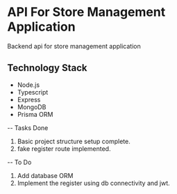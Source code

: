# API For Store Management Application
Backend api for store management application

## Technology Stack
- Node.js
- Typescript
- Express
- MongoDB
- Prisma ORM


-- Tasks Done
1. Basic project structure setup complete.
2. fake register route implemented.


-- To Do 
1. Add database ORM
2. Implement the register using db connectivity and jwt.
